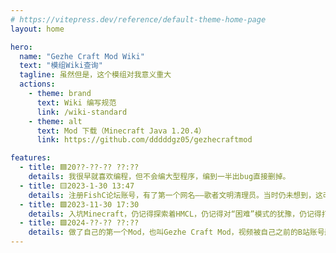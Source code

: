```yaml
---
# https://vitepress.dev/reference/default-theme-home-page
layout: home

hero:
  name: "Gezhe Craft Mod Wiki"
  text: "模组Wiki查询"
  tagline: 虽然但是，这个模组对我意义重大
  actions:
    - theme: brand
      text: Wiki 编写规范
      link: /wiki-standard
    - theme: alt
      text: Mod 下载（Minecraft Java 1.20.4）
      link: https://github.com/dddddgz05/gezhecraftmod

features:
  - title: 🟦20??-??-?? ??:??
    details: 我很早就喜欢编程，但不会编大型程序，编到一半出bug直接删掉。
  - title: 🟨2023-1-30 13:47
    details: 注册FishC论坛账号，有了第一个网名——歌者文明清理员。当时仍未想到，这改变了我的很多观念，孩子气不复存在。
  - title: 🟩2023-11-30 17:30
    details: 入坑Minecraft，仍记得探索着HMCL，仍记得对“困难”模式的犹豫，仍记得打开了超平坦存档，仍记得做了一个地铁站，仍记得发现村庄时的惊奇……
  - title: 🟪2024-??-?? ??:??
    details: 做了自己的第一个Mod，也叫Gezhe Craft Mod，视频被自己之前的B站账号删了，理由是太幼稚。内容只是闪长岩做的剑，和闪长岩花岗岩铁锭合成钻石，刚做点东西就随便炫耀。
---
```


